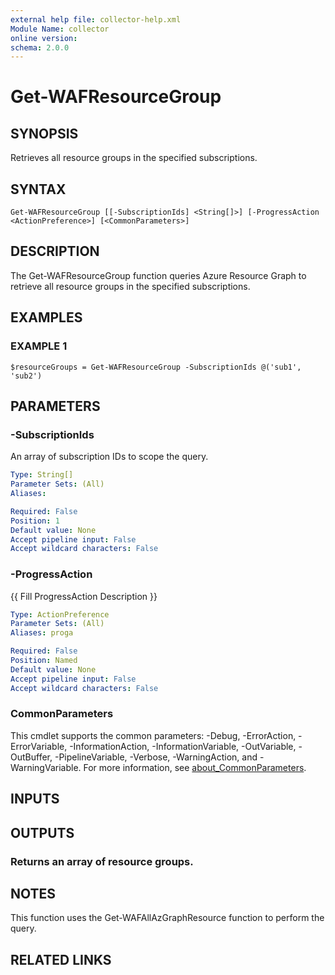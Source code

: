 ```yaml
---
external help file: collector-help.xml
Module Name: collector
online version:
schema: 2.0.0
---
```


# Get-WAFResourceGroup

## SYNOPSIS
Retrieves all resource groups in the specified subscriptions.

## SYNTAX

```
Get-WAFResourceGroup [[-SubscriptionIds] <String[]>] [-ProgressAction <ActionPreference>] [<CommonParameters>]
```

## DESCRIPTION
The Get-WAFResourceGroup function queries Azure Resource Graph to retrieve all resource groups in the specified subscriptions.

## EXAMPLES

### EXAMPLE 1
```
$resourceGroups = Get-WAFResourceGroup -SubscriptionIds @('sub1', 'sub2')
```

## PARAMETERS

### -SubscriptionIds
An array of subscription IDs to scope the query.

```yaml
Type: String[]
Parameter Sets: (All)
Aliases:

Required: False
Position: 1
Default value: None
Accept pipeline input: False
Accept wildcard characters: False
```

### -ProgressAction
{{ Fill ProgressAction Description }}

```yaml
Type: ActionPreference
Parameter Sets: (All)
Aliases: proga

Required: False
Position: Named
Default value: None
Accept pipeline input: False
Accept wildcard characters: False
```

### CommonParameters
This cmdlet supports the common parameters: -Debug, -ErrorAction, -ErrorVariable, -InformationAction, -InformationVariable, -OutVariable, -OutBuffer, -PipelineVariable, -Verbose, -WarningAction, and -WarningVariable. For more information, see [about_CommonParameters](http://go.microsoft.com/fwlink/?LinkID=113216).

## INPUTS

## OUTPUTS

### Returns an array of resource groups.
## NOTES
This function uses the Get-WAFAllAzGraphResource function to perform the query.

## RELATED LINKS
